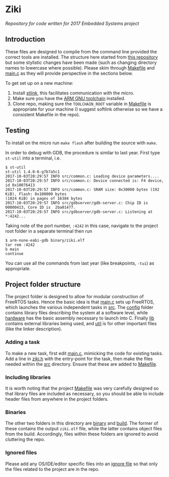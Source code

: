 # Ziki

_Repository for code written for 2017 Embedded Systems project_

## Introduction
These files are designed to compile from the command line provided the correct tools are installed.
The structure here started from [this repository](https://github.com/wangyeee/STM32F4-FreeRTOS) but
some stylistic changes have been made (such as changing directory names to lowercase where possible).
Please skim through [Makefile](Makefile) and [main.c](main.c) as they will provide perspective in the sections below.

To get set up on a new machine:
1. Install [stlink](https://github.com/texane/stlink/), this facilitates communication with the micro.
2. Make sure you have the [ARM GNU toolchain](https://developer.arm.com/open-source/gnu-toolchain/gnu-rm) installed.
3. Clone repo, making sure the `TOOLCHAIN_ROOT` variable in [Makefile](Makefile) is appropriate for
   your machine (I suggest softlink otherwise so we have a consistent Makefile in the repo). 

## Testing
To install on the micro run `make flash` after building the source with `make`.

In order to debug with GDB, the procedure is similar to last year. First type `st-util` into a
terminal, i.e.
```
$ st-util
st-util 1.4.0-6-g7b7a5c1
2017-10-03T20:29:57 INFO src/common.c: Loading device parameters....
2017-10-03T20:29:57 INFO src/common.c: Device connected is: F4 device, id 0x10076413
2017-10-03T20:29:57 INFO src/common.c: SRAM size: 0x30000 bytes (192 KiB), Flash: 0x100000 bytes
(1024 KiB) in pages of 16384 bytes
2017-10-03T20:29:57 INFO src/gdbserver/gdb-server.c: Chip ID is 00000413, Core ID is  2ba01477.
2017-10-03T20:29:57 INFO src/gdbserver/gdb-server.c: Listening at *:4242...
```
Taking note of the port number, `:4242` in this case, navigate to the project root folder in a
separate terminal then run
```
$ arm-none-eabi-gdb binary/ziki.elf
tar rem :4242
b main
continue
```
You can use all the commands from last year (like breakpoints, `-tui`) as appropriate.

## Project folder structure
The project folder is designed to allow for modular construction of FreeRTOS tasks.
Hence the basic idea is that [main.c](main.c) sets up FreeRTOS, which launches the various
independent tasks in [src](src/).
The [config](config/) folder contains library files describing the system at a software level, while
[hardware](hardware/) has the basic assembly necessary to launch into C. Finally [lib](lib/)
contains external libraries being used, and [util](util/) is for other important files (like the
linker description).

### Adding a task
To make a new task, first edit [main.c](main.c), mimicking the code for existing tasks. Add a line
in [ziki.h](src/ziki.h) with the entry-point for the task, then make the files needed within the
[src](src/) directory. Ensure that these are added to [Makefile](Makefile).

### Including libraries
It is worth noting that the project [Makefile](Makefile) was very carefully designed so that library
files are included as necessary, so you should be able to include header files from anywhere in the
project folders.

### Binaries
The other two folders in this directory are [binary](binary/) and [build](build/). The former of
these contains the output `ziki.elf` file, while the latter contains object files from the build.
Accordingly, files within these folders are ignored to avoid cluttering the repo.

### Ignored files
Please add any OS/IDE/editor specific files into an [ignore file](.gitignore) so that only the files
related to the project are in the repo.
